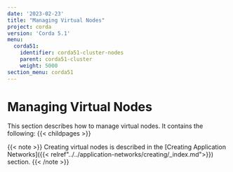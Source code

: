 ```yaml
---
date: '2023-02-23'
title: "Managing Virtual Nodes"
project: corda
version: 'Corda 5.1'
menu:
  corda51:
    identifier: corda51-cluster-nodes
    parent: corda51-cluster
    weight: 5000
section_menu: corda51
---
```

# Managing Virtual Nodes
This section describes how to manage virtual nodes. It contains the following:
{{< childpages >}}

{{< note >}}
Creating virtual nodes is described in the [Creating Application Networks]({{< relref"../../application-networks/creating/_index.md">}}) section.
{{< /note >}}